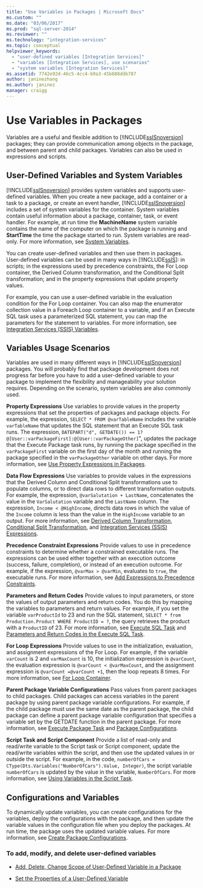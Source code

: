 ```yaml
---
title: "Use Variables in Packages | Microsoft Docs"
ms.custom: ""
ms.date: "03/06/2017"
ms.prod: "sql-server-2014"
ms.reviewer: ""
ms.technology: "integration-services"
ms.topic: conceptual
helpviewer_keywords: 
  - "user-defined variables [Integration Services]"
  - "variables [Integration Services], use scenarios"
  - "system variables [Integration Services]"
ms.assetid: 7742e92d-46c5-4cc4-b9a3-45b688ddb787
author: janinezhang
ms.author: janinez
manager: craigg
---
```

# Use Variables in Packages
  Variables are a useful and flexible addition to [!INCLUDE[ssISnoversion](../includes/ssisnoversion-md.md)] packages; they can provide communication among objects in the package, and between parent and child packages. Variables can also be used in expressions and scripts.  
  
## User-Defined Variables and System Variables  
 [!INCLUDE[ssISnoversion](../includes/ssisnoversion-md.md)] provides system variables and supports user-defined variables. When you create a new package, add a container or a task to a package, or create an event handler, [!INCLUDE[ssISnoversion](../includes/ssisnoversion-md.md)] includes a set of system variables for the container. System variables contain useful information about a package, container, task, or event handler. For example, at run time the **MachineName** system variable contains the name of the computer on which the package is running and **StartTime** the time the package started to run. System variables are read-only. For more information, see [System Variables](system-variables.md).  
  
 You can create user-defined variables and then use them in packages. User-defined variables can be used in many ways in [!INCLUDE[ssIS](../includes/ssis-md.md)]: in scripts; in the expressions used by precedence constraints, the For Loop container, the Derived Column transformation, and the Conditional Split transformation; and in the property expressions that update property values.  
  
 For example, you can use a user-defined variable in the evaluation condition for the For Loop container. You can also map the enumerator collection value in a Foreach Loop container to a variable, and if an Execute SQL task uses a parameterized SQL statement, you can map the parameters for the statement to variables. For more information, see [Integration Services &#40;SSIS&#41; Variables](integration-services-ssis-variables.md).  
  
## Variables Usage Scenarios  
 Variables are used in many different ways in [!INCLUDE[ssISnoversion](../includes/ssisnoversion-md.md)] packages. You will probably find that package development does not progress far before you have to add a user-defined variable to your package to implement the flexibility and manageability your solution requires. Depending on the scenario, system variables are also commonly used.  
  
 **Property Expressions** Use variables to provide values in the property expressions that set the properties of packages and package objects. For example, the expression, `SELECT * FROM @varTableName` includes the variable `varTableName` that updates the SQL statement that an Execute SQL task runs. The expression, `DATEPART("d", GETDATE()) == 1? @[User::varPackageFirst]:@[User::varPackageOther]`", updates the package that the Execute Package task runs, by running the package specified in the `varPackageFirst` variable on the first day of the month and running the package specified in the `varPackageOther` variable on other days. For more information, see [Use Property Expressions in Packages](expressions/use-property-expressions-in-packages.md).  
  
 **Data Flow Expressions** Use variables to provide values in the expressions that the Derived Column and Conditional Split transformations use to populate columns, or to direct data rows to different transformation outputs. For example, the expression, `@varSalutation + LastName`, concatenates the value in the `VarSalutation` variable and the `LastName` column. The expression, `Income < @HighIncome`, directs data rows in which the value of the `Income` column is less than the value in the `HighIncome` variable to an output. For more information, see [Derived Column Transformation](data-flow/transformations/derived-column-transformation.md), [Conditional Split Transformation](data-flow/transformations/conditional-split-transformation.md), and [Integration Services &#40;SSIS&#41; Expressions](expressions/integration-services-ssis-expressions.md).  
  
 **Precedence Constraint Expressions** Provide values to use in precedence constraints to determine whether a constrained executable runs. The expressions can be used either together with an execution outcome (success, failure, completion), or instead of an execution outcome. For example, if the expression, `@varMax > @varMin`, evaluates to `true`, the executable runs. For more information, see [Add Expressions to Precedence Constraints](control-flow/precedence-constraints.md).  
  
 **Parameters and Return Codes** Provide values to input parameters, or store the values of output parameters and return codes. You do this by mapping the variables to parameters and return values. For example, if you set the variable `varProductId` to 23 and run the SQL statement, `SELECT * from Production.Product WHERE ProductID = ?`, the query retrieves the product with a `ProductID` of 23. For more information, see [Execute SQL Task](control-flow/execute-sql-task.md) and [Parameters and Return Codes in the Execute SQL Task](../../2014/integration-services/parameters-and-return-codes-in-the-execute-sql-task.md).  
  
 **For Loop Expressions** Provide values to use in the initialization, evaluation, and assignment expressions of the For Loop. For example, if the variable `varCount` is 2 and `varMaxCount` is 10, the initialization expression is `@varCount`, the evaluation expression is  `@varCount < @varMaxCount`, and the assignment expression is `@varCount =@varCount +1`, then the loop repeats 8 times. For more information, see [For Loop Container](control-flow/for-loop-container.md).  
  
 **Parent Package Variable Configurations** Pass values from parent packages to child packages. Child packages can access variables in the parent package by using parent package variable configurations. For example, if the child package must use the same date as the parent package, the child package can define a parent package variable configuration that specifies a variable set by the GETDATE function in the parent package. For more information, see [Execute Package Task](control-flow/execute-package-task.md) and [Package Configurations](../../2014/integration-services/package-configurations.md).  
  
 **Script Task and Script Component** Provide a list of read-only and read/write variable to the Script task or Script component, update the read/write variables within the script, and then use the updated values in or outside the script. For example, in the code, `numberOfCars = CType(Dts.Variables("NumberOfCars").Value, Integer)`, the script variable `numberOfCars` is updated by the value in the variable, `NumberOfCars`. For more information, see [Using Variables in the Script Task](control-flow/script-task.md).  
  
## Configurations and Variables  
 To dynamically update variables, you can create configurations for the variables, deploy the configurations with the package, and then update the variable values in the configuration file when you deploy the packages. At run time, the package uses the updated variable values. For more information, see [Create Package Configurations](../../2014/integration-services/create-package-configurations.md).  
  
### To add, modify, and delete user-defined variables  
  
-   [Add, Delete, Change Scope of User-Defined Variable in a Package](../../2014/integration-services/add-delete-change-scope-of-user-defined-variable-in-a-package.md)  
  
-   [Set the Properties of a User-Defined Variable](../../2014/integration-services/set-the-properties-of-a-user-defined-variable.md)  
  
  
